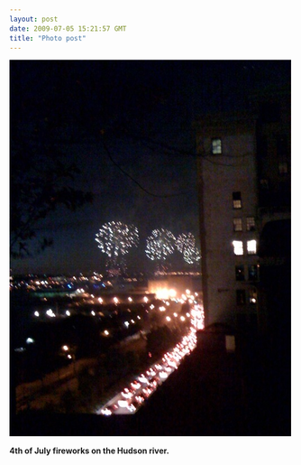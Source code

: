```yaml
---
layout: post
date: 2009-07-05 15:21:57 GMT
title: "Photo post"
---
```

![travisj](/images/c77ca9c42f445c613f8bc2a8c54b5824cb47c2272bb97b2673308830832093b0.jpg)

<b>4th of July fireworks on the Hudson river.</b>